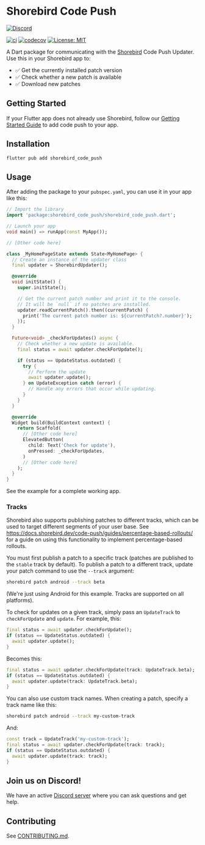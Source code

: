 # Shorebird Code Push

[![Discord](https://dcbadge.vercel.app/api/server/shorebird)](https://discord.gg/shorebird)

[![ci](https://github.com/shorebirdtech/updater/actions/workflows/main.yaml/badge.svg)](https://github.com/shorebirdtech/updater/actions/workflows/main.yaml)
[![codecov](https://codecov.io/gh/shorebirdtech/updater/branch/main/graph/badge.svg)](https://codecov.io/gh/shorebirdtech/updater)
[![License: MIT][license_badge]][license_link]

A Dart package for communicating with the [Shorebird](https://shorebird.dev)
Code Push Updater. Use this in your Shorebird app to:

- ✅ Get the currently installed patch version
- ✅ Check whether a new patch is available
- ✅ Download new patches

## Getting Started

If your Flutter app does not already use Shorebird, follow our
[Getting Started Guide](https://docs.shorebird.dev/) to add code push to your
app.

## Installation

```sh
flutter pub add shorebird_code_push
```

## Usage

After adding the package to your `pubspec.yaml`, you can use it in your app like
this:

```dart
// Import the library
import 'package:shorebird_code_push/shorebird_code_push.dart';

// Launch your app
void main() => runApp(const MyApp());

// [Other code here]

class _MyHomePageState extends State<MyHomePage> {
  // Create an instance of the updater class
  final updater = ShorebirdUpdater();

  @override
  void initState() {
    super.initState();

    // Get the current patch number and print it to the console.
    // It will be `null` if no patches are installed.
    updater.readCurrentPatch().then((currentPatch) {
      print('The current patch number is: ${currentPatch?.number}');
    });
  }

  Future<void> _checkForUpdates() async {
    // Check whether a new update is available.
    final status = await updater.checkForUpdate();

    if (status == UpdateStatus.outdated) {
      try {
        // Perform the update
        await updater.update();
      } on UpdateException catch (error) {
        // Handle any errors that occur while updating.
      }
    }
  }

  @override
  Widget build(BuildContext context) {
    return Scaffold(
      // [Other code here]
      ElevatedButton(
        child: Text('Check for update'),
        onPressed: _checkForUpdates,
      )
      // [Other code here]
    );
  }
}
```

See the example for a complete working app.

### Tracks

Shorebird also supports publishing patches to different tracks, which can be
used to target different segments of your user base. See
https://docs.shorebird.dev/code-push/guides/percentage-based-rollouts/ for a
guide on using this functionality to implement percentage-based rollouts.

You must first publish a patch to a specific track (patches are published to the
`stable` track by default). To publish a patch to a different track, update your
patch command to use the `--track` argument:

```sh
shorebird patch android --track beta
```

(We're just using Android for this example. Tracks are supported on all
platforms).

To check for updates on a given track, simply pass an `UpdateTrack` to
`checkForUpdate` and `update`. For example, this:

```dart
final status = await updater.checkForUpdate();
if (status == UpdateStatus.outdated) {
  await updater.update();
}
```

Becomes this:

```dart
final status = await updater.checkForUpdate(track: UpdateTrack.beta);
if (status == UpdateStatus.outdated) {
  await updater.update(track: UpdateTrack.beta);
}
```

You can also use custom track names. When creating a patch, specify a track name
like this:

```sh
shorebird patch android --track my-custom-track
```

And:

```dart
const track = UpdateTrack('my-custom-track');
final status = await updater.checkForUpdate(track: track);
if (status == UpdateStatus.outdated) {
  await updater.update(track: track);
}
```

## Join us on Discord!

We have an active [Discord server](https://discord.gg/shorebird) where you can
ask questions and get help.

## Contributing

See [CONTRIBUTING.md](CONTRIBUTING.md).

[license_badge]: https://img.shields.io/badge/license-MIT-blue.svg
[license_link]: https://opensource.org/licenses/MIT

